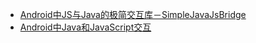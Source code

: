 * [Android中JS与Java的极简交互库－SimpleJavaJsBridge](http://mp.weixin.qq.com/s?__biz=MzA3MDMyMjkzNg==&mid=2652262014&idx=1&sn=13bd65ac4dbd6900c4190f2420d2f2bb&chksm=84dc71e9b3abf8ff633db924b8560e012f130ee1b9ef1b2484085306faeafba38904fb0e9c75&mpshare=1&scene=23&srcid=11026gywa2msX3HqNJ8B41DS#rd)
* [Android中Java和JavaScript交互](http://droidyue.com/blog/2014/09/20/interaction-between-java-and-javascript-in-android/)